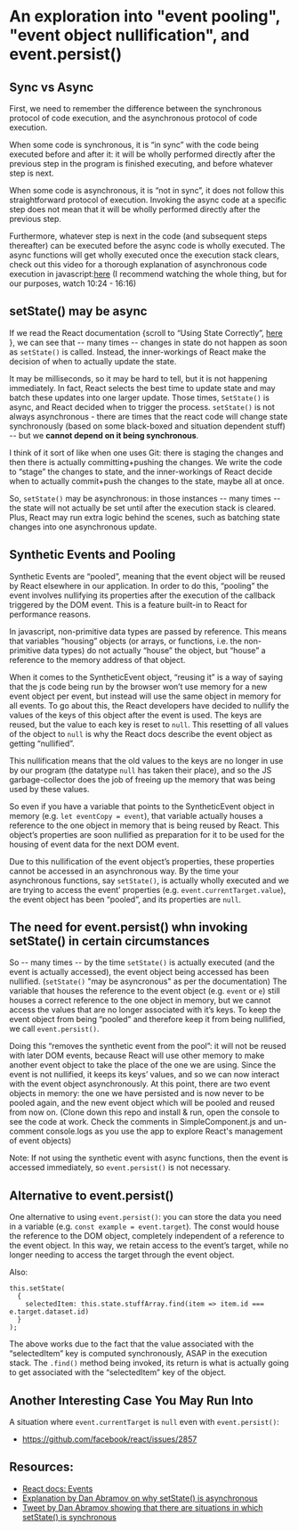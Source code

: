 # An exploration into "event pooling", "event object nullification", and event.persist()


## Sync vs Async

First, we need to remember the difference between the synchronous protocol of code execution, and the asynchronous protocol of code execution.

When some code is synchronous, it is “in sync” with the code being executed before and after it: it will be wholly performed directly after the previous step in the program is finished executing, and before whatever step is next.  

When some code is asynchronous, it is “not in sync”, it does not follow this straightforward protocol of execution. Invoking the async code at a specific step does not mean that it will be wholly performed directly after the previous step.

Furthermore, whatever step is next in the code (and subsequent steps thereafter) can be executed before the async code is wholly executed. The async functions will get wholly executed once the execution stack clears, check out this video for a thorough explanation of asynchronous code execution in javascript:<a href="https://youtu.be/8aGhZQkoFbQ?t=624 ">here</a> (I recommend watching the whole thing, but for our purposes, watch 10:24 - 16:16)

## setState() may be async

If we read the React documentation {scroll to “Using State Correctly”, <a href="https://reactjs.org/docs/state-and-lifecycle.html">here</a> }, we can see that -- many times -- changes in state do not happen as soon as `setState()` is called. Instead, the inner-workings of React make the decision of when to actually update the state.

It may be milliseconds, so it may be hard to tell, but it is not happening immediately. In fact, React selects the best time to update state and may batch these updates into one larger update.  Those times, `SetState()` is async, and React decided when to trigger the process. `setState()` is not always asynchronous - there are times that the react code will change state synchronously (based on some black-boxed and situation dependent stuff) -- but we <b>cannot depend on it being synchronous</b>.

I think of it sort of like when one uses Git: there is staging the changes and then there is actually committing+pushing the changes. We write the code to “stage” the changes to state, and the inner-workings of React decide when to actually commit+push the changes to the state, maybe all at once.

So, `setState()` may be asynchronous: in those instances -- many times -- the state will not actually be set until after the execution stack is cleared. Plus, React may run extra logic behind the scenes, such as batching state changes into one asynchronous update.

## Synthetic Events and Pooling

Synthetic Events are “pooled”, meaning that the event object will be reused by React elsewhere in our application. In order to do this, “pooling” the event involves nullifying its properties after the execution of the callback triggered by the DOM event. This is a feature built-in to React for performance reasons.

In javascript, non-primitive data types are passed by reference. This means that variables “housing” objects (or arrays, or functions, i.e. the non-primitive data types) do not actually “house” the object, but “house” a reference to the memory address of that object.

When it comes to the SyntheticEvent object, “reusing it” is a way of saying that the js code being run by the browser won’t use memory for a new event object per event, but instead will use the same object in memory for all events. To go about this, the React developers have decided to nullify the values of the keys of this object after the event is used. The keys are reused, but the value to each key is reset to `null`. This resetting of all values of the object to `null` is why the React docs describe the event object as getting “nullified”.

This nullification means that the old values to the keys are no longer in use by our program (the datatype `null` has taken their place), and so the JS garbage-collector does the job of freeing up the memory that was being used by these values.

So even if you have a variable that points to the SyntheticEvent object in memory (e.g. `let eventCopy = event`), that variable actually houses a reference to the one object in memory that is being reused by React. This object’s properties are soon nullified as preparation for it to be used for the housing of event data for the next DOM event.

Due to this nullification of the event object’s properties, these properties cannot be accessed in an asynchronous way. By the time your asynchronous functions, say `setState()`, is actually wholly executed and we are trying to access the event’ properties (e.g. `event.currentTarget.value`), the event object has been “pooled”, and its properties are `null`.

## The need for event.persist() whn invoking setState() in certain circumstances

So -- many times -- by the time `setState()` is actually executed (and the event is actually accessed), the event object being accessed has been nullified. (`setState()` "may be asyncronous" as per the documentation) The variable that houses the reference to the event object (e.g. `event` or `e`) still houses a correct reference to the one object in memory, but we cannot access the values that are no longer associated with it’s keys. To keep the event object from being “pooled” and therefore keep it from being nullified, we call `event.persist()`.

Doing this “removes the synthetic event from the pool”: it will not be reused with later DOM events, because React will use other memory to make another event object to take the place of the one we are using. Since the event is not nullified, it keeps its keys’ values, and so we can now interact with the event object asynchronously. At this point, there are two event objects in memory: the one we have persisted and is now never to be pooled again, and the new event object which will be pooled and reused from now on. (Clone down this repo and install & run, open the console to see the code at work. Check the comments in SimpleComponent.js and un-comment console.logs as you use the app to explore React's management of event objects)

Note: If not using the synthetic event with async functions, then the event is accessed immediately, so `event.persist()` is not necessary.

## Alternative to event.persist()

One alternative to using `event.persist()`: you can store the data you need in a variable (e.g. `const example = event.target`). The const would house the reference to the DOM object, completely independent of a reference to the event object. In this way, we retain access to the event’s target, while no longer needing to access the target through the event object.

Also:
```
this.setState(
  {
    selectedItem: this.state.stuffArray.find(item => item.id === e.target.dataset.id)
  }
);
```

The above works due to the fact that the value associated with the “selectedItem” key is computed synchronously, ASAP in the execution stack. The `.find()` method being invoked, its return is what is actually going to get associated with the “selectedItem” key of the object.

## Another Interesting Case You May Run Into

A situation where `event.currentTarget` is `null` even with `event.persist()`:
* https://github.com/facebook/react/issues/2857



## Resources:
* <a href="https://reactjs.org/docs/events.html">React docs: Events</a>
* <a href="https://github.com/facebook/react/issues/11527">Explanation by Dan Abramov on why setState() is asynchronous</a>
* <a href="https://twitter.com/dan_abramov/status/959507572951797761?lang=en">Tweet by Dan Abramov showing that there are situations in which setState() is synchronous</a>
